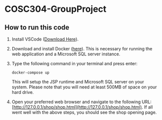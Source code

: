 # COSC304-GroupProject

## How to run this code


1. Install  VSCode ([Download Here](https://code.visualstudio.com/Download)).

2. Download and install Docker ([here](https://www.docker.com/products/docker-desktop)). This is necessary for running the web application and a Microsoft SQL server instance.

3. Type the following command in your terminal and press enter:

    ```
    docker-compose up
    ```

    This will setup the JSP runtime and Microsoft SQL server on your system. Please note that you will need at least 500MB of space on your hard drive.

4. Open your preferred web browser and navigate to the following URL: [http://127.0.0.1/shop/shop.html](http://127.0.0.1/shop/shop.html). If all went well with the above steps, you should see the shop opening page.


